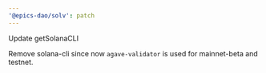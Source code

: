 ```yaml
---
'@epics-dao/solv': patch
---
```


Update getSolanaCLI

Remove solana-cli since now `agave-validator` is used for mainnet-beta and testnet.
